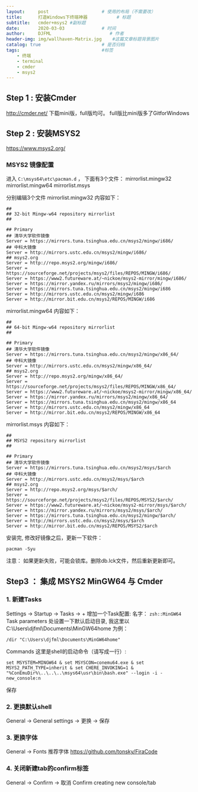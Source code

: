 ```yaml
---
layout:     post                    # 使用的布局（不需要改）
title:      打造Windows下终端神器           # 标题 
subtitle:   cmder+msys2 #副标题
date:       2020-03-03              # 时间
author:     DJFML                      # 作者
header-img: img/wallhaven-Matrix.jpg    #这篇文章标题背景图片
catalog: true                       # 是否归档
tags:                               #标签
    - 终端
    - terminal
	- cmder
	- msys2
---
```


## Step 1 : 安装Cmder
http://cmder.net/
下载mini版，full版均可。
full版比mini版多了GitforWindows

## Step 2 : 安装MSYS2
https://www.msys2.org/

### MSYS2 镜像配置
进入 `C:\msys64\etc\pacman.d` ， 下面有3个文件：
mirrorlist.mingw32
mirrorlist.mingw64
mirrorlist.msys

分别编辑3个文件 
mirrorlist.mingw32 内容如下：
```
##
## 32-bit Mingw-w64 repository mirrorlist
##

## Primary
## 清华大学软件镜像
Server = https://mirrors.tuna.tsinghua.edu.cn/msys2/mingw/i686/
## 中科大镜像
Server = http://mirrors.ustc.edu.cn/msys2/mingw/i686/
## msys2.org
Server = http://repo.msys2.org/mingw/i686/
Server = https://sourceforge.net/projects/msys2/files/REPOS/MINGW/i686/
Server = https://www2.futureware.at/~nickoe/msys2-mirror/mingw/i686/
Server = https://mirror.yandex.ru/mirrors/msys2/mingw/i686/
Server = https://mirrors.tuna.tsinghua.edu.cn/msys2/mingw/i686
Server = http://mirrors.ustc.edu.cn/msys2/mingw/i686
Server = http://mirror.bit.edu.cn/msys2/REPOS/MINGW/i686
```

mirrorlist.mingw64 内容如下：
```
##
## 64-bit Mingw-w64 repository mirrorlist
##

## Primary
## 清华大学软件镜像
Server = https://mirrors.tuna.tsinghua.edu.cn/msys2/mingw/x86_64/
## 中科大镜像
Server = http://mirrors.ustc.edu.cn/msys2/mingw/x86_64/
## msys2.org
Server = http://repo.msys2.org/mingw/x86_64/
Server = https://sourceforge.net/projects/msys2/files/REPOS/MINGW/x86_64/
Server = https://www2.futureware.at/~nickoe/msys2-mirror/mingw/x86_64/
Server = https://mirror.yandex.ru/mirrors/msys2/mingw/x86_64/
Server = https://mirrors.tuna.tsinghua.edu.cn/msys2/mingw/x86_64
Server = http://mirrors.ustc.edu.cn/msys2/mingw/x86_64
Server = http://mirror.bit.edu.cn/msys2/REPOS/MINGW/x86_64
```

mirrorlist.msys 内容如下：
```
##
## MSYS2 repository mirrorlist
##

## Primary
## 清华大学软件镜像
Server = https://mirrors.tuna.tsinghua.edu.cn/msys2/msys/$arch
## 中科大镜像
Server = http://mirrors.ustc.edu.cn/msys2/msys/$arch
## msys2.org
Server = http://repo.msys2.org/msys/$arch/
Server = https://sourceforge.net/projects/msys2/files/REPOS/MSYS2/$arch/
Server = https://www2.futureware.at/~nickoe/msys2-mirror/msys/$arch/
Server = https://mirror.yandex.ru/mirrors/msys2/msys/$arch/
Server = https://mirrors.tuna.tsinghua.edu.cn/msys2/mingw/$arch/
Server = http://mirrors.ustc.edu.cn/msys2/msys/$arch
Server = http://mirror.bit.edu.cn/msys2/REPOS/MSYS2/$arch
```

安装完, 修改好镜像之后，更新一下软件：
```
pacman -Syu
```

注意：
如果更新失败，可能会锁库。删除db.lck文件，然后重新更新即可。

## Step3 ： 集成 MSYS2 MinGW64 与 Cmder

### 1. 新建Tasks
Settings -> Startup -> Tasks -> +  增加一个Task配置:
名字： `zsh::MinGW64`
Task parameters 处设置一下默认启动目录, 我这里以 C:\Users\djfml\Documents\MinGW64home 为例：
```
/dir "C:\Users\djfml\Documents\MinGW64home"
```
Commands 这里是shell的启动命令（请写成一行）:
```
set MSYSTEM=MINGW64 & set MSYSCON=conemu64.exe & set MSYS2_PATH_TYPE=inherit & set CHERE_INVOKING=1 & "%ConEmuDir%\..\..\..\msys64\usr\bin\bash.exe" --login -i -new_console:n
```
保存

### 2. 更换默认shell
General -> General settings -> 更换 -> 保存

### 3. 更换字体
General -> Fonts
推荐字体 https://github.com/tonsky/FiraCode

### 4. 关闭新建tab的confirm标签
General -> Confirm -> 取消 Confirm creating new console/tab